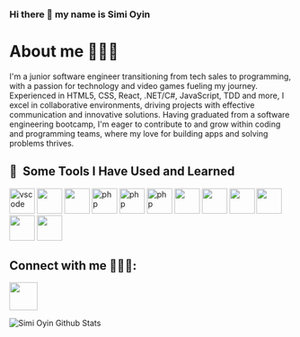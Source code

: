 ### Hi there 👋 my name is Simi Oyin

<h1> About me 🦸🏾‍♂️ </h1>

<p>I'm a junior software engineer transitioning from tech sales to programming, with a passion for technology and video games fueling my journey. Experienced in HTML5, CSS, React, .NET/C#, JavaScript, TDD and more, I excel in collaborative environments, driving projects with effective communication and innovative solutions. Having graduated from a software engineering bootcamp, I'm eager to contribute to and grow within coding and programming teams, where my love for building apps and solving problems thrives.</p>

<h2> 🚀 &nbsp;Some Tools I Have Used and Learned</h2>
<p align="left">
<img src="https://cdn.jsdelivr.net/gh/devicons/devicon/icons/vscode/vscode-original.svg" alt="vscode" width="45" height="45"/>
<img src="https://cdn-icons-png.flaticon.com/128/1051/1051277.png" width="45" height="45"/>
<img src="https://cdn-icons-png.flaticon.com/128/1199/1199124.png" width="45" height="45"/>
<img src="https://cdn-icons-png.flaticon.com/128/919/919851.png" alt="php" width="45" height="45"/>
<img src="https://cdn-icons-png.flaticon.com/128/103/103093.png" alt="php" width="45" height="45"/>
<img src="https://cdn-icons-png.flaticon.com/128/919/919825.png" alt="php" width="45" height="45"/>
<img src="https://cdn-icons-png.flaticon.com/128/6132/6132221.png" width="45" height="45"/>
<img src="https://cdn-icons-png.flaticon.com/128/2748/2748383.png" width="45" height="45"/>
<img src="https://cdn-icons-png.flaticon.com/128/4494/4494748.png" width="45" height="45"/>
<img src="https://cdn-icons-png.flaticon.com/128/3815/3815250.png" width="45" height="45"/>
<img src="https://cdn-icons-png.flaticon.com/128/2772/2772128.png" width="45" height="45"/>
<img src="https://cdn-icons-png.flaticon.com/128/2906/2906274.png" width="45" height="45"/>
  
</p>

<h2> Connect with me 🧑🏿‍💼: </h2>
<p align="left">
<a href="https://www.linkedin.com/in/simioyin/">
  <img src="https://cdn-icons-png.flaticon.com/128/3536/3536505.png" style="width: 50px; height: 50px;">
</a>
</p>

![Simi Oyin Github Stats](https://github-readme-stats.vercel.app/apiusername=simioyin222_icons=true&theme=radical) 
